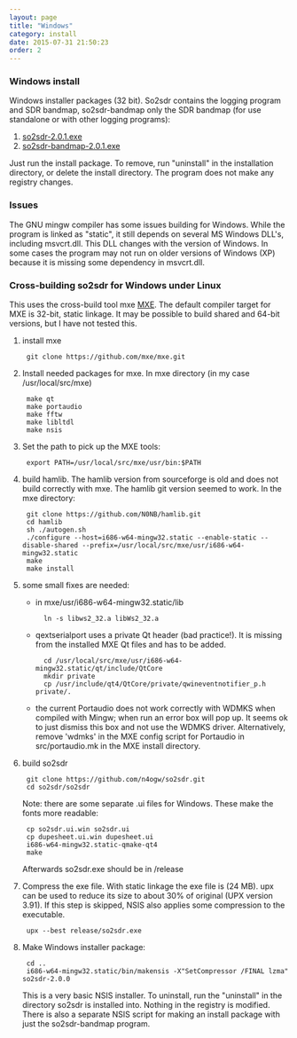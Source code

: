 ```yaml
---
layout: page
title: "Windows"
category: install
date: 2015-07-31 21:50:23
order: 2
---
```

### Windows install

Windows installer packages (32 bit). So2sdr contains the
logging program and SDR bandmap, so2sdr-bandmap only the SDR bandmap
(for use standalone or with other logging programs):

1. [so2sdr-2.0.1.exe](../downloads/so2sdr-2.0.1.exe)
2. [so2sdr-bandmap-2.0.1.exe](../downloads/so2sdr-bandmap-2.0.1.exe)

Just run the install package. To remove, run "uninstall" in the
installation directory, or delete the install directory.
The program does not make any registry
changes.

### Issues 

The GNU mingw compiler has some issues building for Windows. While the
program is linked as "static", it still depends on several MS Windows
DLL's, including msvcrt.dll. This DLL changes with the version of
Windows. In some cases the program may not run on older versions of
Windows (XP) because it is missing some dependency in msvcrt.dll.


### Cross-building so2sdr for Windows under Linux

This uses the cross-build tool mxe  [MXE](http://mxe.cc). The default
compiler target for MXE is 32-bit, static linkage. It may be possible
to build shared and 64-bit versions, but I have not tested this.

1. install mxe


        git clone https://github.com/mxe/mxe.git
	
	
2. Install needed packages for mxe. In mxe directory (in my case /usr/local/src/mxe)

        make qt
        make portaudio
        make fftw
        make libltdl
        make nsis

3. Set the path to pick up the MXE tools:


        export PATH=/usr/local/src/mxe/usr/bin:$PATH

4. build hamlib. The hamlib version from sourceforge is old and does not build correctly with mxe. The hamlib git version seemed to work. In the mxe directory:

        git clone https://github.com/N0NB/hamlib.git
        cd hamlib
        sh ./autogen.sh
        ./configure --host=i686-w64-mingw32.static --enable-static --disable-shared --prefix=/usr/local/src/mxe/usr/i686-w64-mingw32.static
        make
        make install

5. some small fixes are needed:
    - in mxe/usr/i686-w64-mingw32.static/lib

            ln -s libws2_32.a libWs2_32.a
    - qextserialport uses a private Qt header (bad practice!). It is missing
    from the installed MXE Qt files and has to be added.

            cd /usr/local/src/mxe/usr/i686-w64-mingw32.static/qt/include/QtCore
            mkdir private
            cp /usr/include/qt4/QtCore/private/qwineventnotifier_p.h private/.
    - the current Portaudio does not work correctly with WDMKS when compiled
    with Mingw; when run an error box will pop up. It seems ok to just dismiss
    this box and not use the WDMKS driver. Alternatively, remove 'wdmks' in the
    MXE config script for Portaudio in src/portaudio.mk in the MXE install
    directory.


6. build so2sdr

        git clone https://github.com/n4ogw/so2sdr.git
        cd so2sdr/so2sdr

    Note: there are some separate .ui files for Windows. These make
    the fonts more readable:

        cp so2sdr.ui.win so2sdr.ui
        cp dupesheet.ui.win dupesheet.ui
        i686-w64-mingw32.static-qmake-qt4
        make

    Afterwards so2sdr.exe should be in /release

7. Compress the exe file. With static linkage the exe file is (24 MB). upx can be used to reduce its size to about 30% of original (UPX version 3.91). If this step is skipped, NSIS also applies some compression to the executable.

        upx --best release/so2sdr.exe

8. Make Windows installer package:

        cd ..
        i686-w64-mingw32.static/bin/makensis -X"SetCompressor /FINAL lzma" so2sdr-2.0.0
	
    This is a very basic NSIS installer. To uninstall, run the "uninstall" in the directory so2sdr is installed into. Nothing in the registry is modified. There is also a separate NSIS script for making an install package with just the so2sdr-bandmap program.

